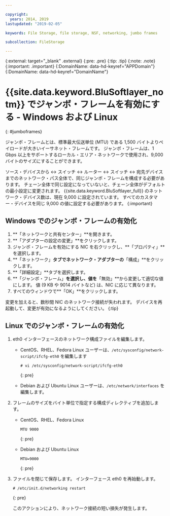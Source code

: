 ```yaml
---

copyright:
  years: 2014, 2019
lastupdated: "2019-02-05"

keywords: File Storage, file storage, NSF, networking, jumbo frames

subcollection: FileStorage

---
```

{:external: target="_blank" .external}
{:pre: .pre}
{:tip: .tip}
{:note: .note}
{:important: .important}
{:DomainName: data-hd-keyref="APPDomain"}
{:DomainName: data-hd-keyref="DomainName"}


# {{site.data.keyword.BluSoftlayer_notm}} でジャンボ・フレームを有効にする - Windows および Linux
{: #jumboframes}

ジャンボ・フレームとは、標準最大伝送単位 (MTU) である 1,500 バイトよりペイロードが大きいイーサネット・フレームです。 ジャンボ・フレームは、1 Gbps 以上をサポートするローカル・エリア・ネットワークで使用され、9,000 バイトのサイズにすることができます。

ソース・デバイスから <-> スイッチ <-> ルーター <-> スイッチ <-> 宛先デバイスまでのネットワーク・パス全体で、同じジャンボ・フレームを構成する必要があります。 チェーン全体で同じ設定になっていないと、チェーン全体がデフォルトの最小設定に変更されます。 {{site.data.keyword.BluSoftlayer_full}} のネットワーク・デバイス数は、現在 9,000 に設定されています。 すべてのカスタマー・デバイスを同じ 9,000 の値に設定する必要があります。
{:important}

## Windows でのジャンボ・フレームの有効化

1. **「ネットワークと共有センター」**を開きます。
2. **「アダプターの設定の変更」**をクリックします。
3. ジャンボ・フレームを有効にする NIC を右クリックし、**「プロパティ」**を選択します。
4. **「ネットワーク」**タブでネットワーク・アダプターの**「構成」**をクリックします。
5. **「詳細設定」**タブを選択します。
6. **「ジャンボ・フレーム」**を選択し、値を**「無効」**から変更して適切な値にします。 値 (9 KB や 9014 バイトなど) は、NIC に応じて異なります。
7. すべてのウィンドウで**「OK」**をクリックします。

変更を加えると、数秒間 NIC のネットワーク接続が失われます。 デバイスを再起動して、変更が有効になるようにしてください。
{:tip}


## Linux でのジャンボ・フレームの有効化

1. eth0 インターフェースのネットワーク構成ファイルを編集します。
   - CentOS、RHEL、Fedora Linux ユーザーは、`/etc/sysconfig/network-script/ifcfg-eth0` を編集します
     ```
     # vi /etc/sysconfig/network-script/ifcfg-eth0
     ```
     {: pre}

   - Debian および Ubuntu Linux ユーザーは、`/etc/network/interfaces` を編集します。

2. フレームのサイズをバイト単位で指定する構成ディレクティブを追加します。
   - CentOS、RHEL、Fedora Linux
     ```
     MTU 9000
     ```
     {: pre}

   - Debian および Ubuntu Linux
     ```
     MTU=9000
     ```
     {: pre}

3. ファイルを閉じて保存します。 インターフェース eth0 を再始動します。
   ```
   # /etc/init.d/networking restart
   ```
   {: pre}

   このアクションにより、ネットワーク接続の短い損失が発生します。
